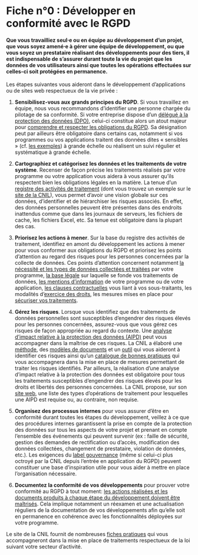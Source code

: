 # Fiche n°0 : Développer en conformité avec le RGPD

#### Que vous travailliez seul⋅e ou en équipe au développement d’un projet, que vous soyez amené⋅e à gérer une équipe de développement, ou que vous soyez un prestataire réalisant des développements pour des tiers, il est indispensable de s’assurer durant toute la vie du projet que les données de vos utilisateurs ainsi que toutes les opérations effectuées sur celles-ci soit protégées en permanence.

Les étapes suivantes vous aideront dans le développement d’applications ou de sites web respectueux de la vie privée :

1. **Sensibilisez-vous aux grands principes du RGPD**. Si vous travaillez en équipe, nous vous recommandons d’identifier une personne chargée du pilotage de sa conformité. Si votre entreprise dispose d’un [délégué à la protection des données (DPO)](https://www.cnil.fr/fr/designer-un-pilote), celui-ci constitue alors un atout majeur pour [comprendre et respecter les obligations du RGPD](https://www.cnil.fr/fr/designation-dpo). Sa désignation peut par ailleurs être obligatoire dans certains cas, notamment si vos programmes ou vos applications traitent des données dites « sensibles » (cf. [les exemples](#Fiche_n°1_:_Identifier_les_données_à_caractère_personnel)) à grande échelle ou réalisent un suivi régulier et systématique à grande échelle.

2. **Cartographiez et catégorisez les données et les traitements de votre système**. Recenser de façon précise les traitements réalisés par votre programme ou votre application vous aidera à vous assurer qu’ils respectent bien les obligations légales en la matière. La tenue d’un [registre des activités de traitement](https://www.cnil.fr/fr/RGDP-le-registre-des-activites-de-traitement) (dont vous trouvez un exemple sur le [site de la CNIL](https://www.cnil.fr/sites/default/files/atoms/files/registre-traitement-simplifie.ods)), vous permet d’avoir une vision globale sur ces données, d’identifier et de hiérarchiser les risques associés. En effet, des données personnelles peuvent être présentes dans des endroits inattendus comme que dans les journaux de serveurs, les fichiers de cache, les fichiers Excel, etc. Sa tenue est obligatoire dans la plupart des cas.

3. **Priorisez les actions à mener**. Sur la base du registre des activités de traitement, identifiez en amont du développement les actions à mener pour vous conformer aux obligations du RGPD et priorisez les points d’attention au regard des risques pour les personnes concernées par la collecte de données. Ces points d’attention concernent notamment [la nécessité et les types de données collectées et traitées](#Fiche_n°7_:_Minimiser_les_données_collectées) par votre programme, [la base légale](#Fiche_n°7_:_Minimiser_les_données_collectées) sur laquelle se fonde vos traitements de données, [les mentions d’information](#Fiche_n°12_:_Informer_les_personnes) de votre programme ou de votre application, [les clauses contractuelles](#Fiche_n°5_:_Faire_un_choix_éclairé_de_son_architecture) vous liant à vos sous-traitants, les modalités d’[exercice des droits](#Fiche_n°13_:_Préparer_l’exercice_des_droits_des_personnes), les mesures mises en place pour [sécuriser vos traitements](#Fiche_n°6_:_Sécuriser_vos_sites_web,_vos_applications_et_vos_serveurs).

4. **Gérez les risques**. Lorsque vous identifiez que des traitements de données personnelles sont susceptibles d’engendrer des risques élevés pour les personnes concernées, assurez-vous que vous gérez ces risques de façon appropriée au regard du contexte. Une [analyse d’impact relative à la protection des données (AIPD)](https://www.cnil.fr/fr/RGPD-analyse-impact-protection-des-donnees-aipd) peut vous accompagner dans la maîtrise de ces risques. La CNIL a élaboré une [méthode](https://www.cnil.fr/sites/default/files/atoms/files/cnil-pia-1-fr-methode.pdf), des [modèles de documents](https://www.cnil.fr/sites/default/files/atoms/files/cnil-pia-2-fr-modeles.pdf) et un [outil](https://www.cnil.fr/fr/outil-pia-telechargez-et-installez-le-logiciel-de-la-cnil) qui vous aideront à identifier ces risques ainsi qu’un [catalogue de bonnes pratiques](https://www.cnil.fr/sites/default/files/atoms/files/cnil-pia-3-fr-basesdeconnaissances.pdf) qui vous accompagnera dans la mise en place de mesures permettant de traiter les risques identifiés. Par ailleurs, la réalisation d’une analyse d’impact relative à la protection des données est obligatoire pour tous les traitements susceptibles d’engendrer des risques élevés pour les droits et libertés des personnes concernées. La CNIL propose, sur son [site web](https://www.cnil.fr/sites/default/files/atoms/files/liste-traitements-aipd-requise.pdf), une liste des types d’opérations de traitement pour lesquelles une AIPD est requise ou, au contraire, non requise.

5. **Organisez des processus internes** pour vous assurer d’être en conformité durant toutes les étapes du développement, veillez à ce que des procédures internes garantissent la prise en compte de la protection des données sur tous les aspects de votre projet et prenant en compte l’ensemble des événements qui peuvent survenir (ex : faille de sécurité, gestion des demandes de rectification ou d’accès, modification des données collectées, changement de prestataire, violation de données, etc.). Les exigences du [label gouvernance](https://www.cnil.fr/sites/default/files/atoms/files/formulaire_de_demande_labels-gouvernance-re.docx) (même si celui-ci plus octroyé par la CNIL depuis l’entrée en application du RGPD) peuvent constituer une base d’inspiration utile pour vous aider à mettre en place l’organisation nécessaire.

6. **Documentez la conformité de vos développements** pour prouver votre conformité au RGPD à tout moment: [les actions réalisées et les documents produits à chaque étape du développement doivent être maîtrisés](https://www.cnil.fr/fr/documenter-la-conformite). Cela implique notamment un réexamen et une actualisation réguliers de la documentation de vos développements afin qu’elle soit en permanence en cohérence avec les fonctionnalités déployées sur votre programme.

Le site de la CNIL fournit de nombreuses [fiches pratiques](https://www.cnil.fr/fr/mediatheque) qui vous accompagneront dans la mise en place de traitements respectueux de la loi suivant votre secteur d’activité.
